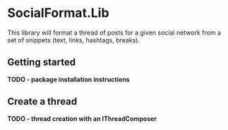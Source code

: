 # SocialFormat.Lib

This library will format a thread of posts for a given social network from a set of snippets (text, links, hashtags, breaks).

## Getting started

**TODO - package installation instructions**

## Create a thread

**TODO - thread creation with an IThreadComposer**
